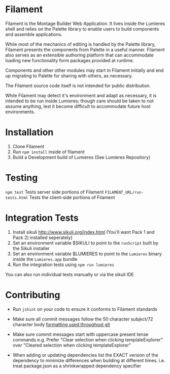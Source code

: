 Filament
========

Filament is the Montage Builder Web Application. It lives inside the Lumieres
shell and relies on the Palette library to enable users to build components
and assemble applications.

While most of the mechanics of editing is handled by the Palette library,
Filament presents the components from Palette in a useful manner. Filament
also serves as an extensible authoring platform that can accommodate loading
new functionality form packages provided at runtime.

Components and other other modules may start in Filament initially and end
up migrating to Palette for sharing with others, as necessary.

The Filament source code itself is not intended for public distribution.

While Filament may detect it's environment and adapt as necessary, it is
intended to be run inside Lumieres; though care should be taken to not assume
anything, lest it become difficult to accommodate future host environments.

Installation
============
1. Clone Filament
2. Run `npm install` inside of filament
3. Build a Development build of Lumieres (See Lumieres Repository)

Testing
=======
`npm test` Tests server side portions of Filament
`FILAMENT_URL/run-tests.html` Tests the client-side portions of Filament

Integration Tests
=================
1. Install sikuli http://www.sikuli.org/index.html (You'll want Pack 1 and Pack 2) installed seperately)
3. Set an environment variable $SIKULI to point to the `runScript` built by the Sikuli installer
4. Set an environment variable $LUMIERES to point to the `Lumieres` binary inside the `Lumieres.app` bundle
5. Run the integration tests using `npm run lumieres`

You can also run individual tests manually or via the sikuli IDE

Contributing
============
- Run `jshint` on your code to ensure it conforms to Filament standards

- Make sure all commit messages follow the 50 character subject/72 character
body [formatting used throughout git](http://tbaggery.com/2008/04/19/a-note-about-git-commit-messages.html) 

- Make sure commit messages start with uppercase present tense commands
e.g. Prefer "Clear selection when clicking templateExplorer" over
"Cleared selection when clicking templateExplorer"

- When adding or updating dependencies list the EXACT version of the dependency
to minimize differences when building at different times.
i.e. treat package.json as a shrinkwrapped dependency specifier
